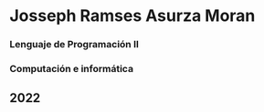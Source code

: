 # Josseph Ramses Asurza Moran
### Lenguaje de Programación II
### Computación e informática
## 2022
